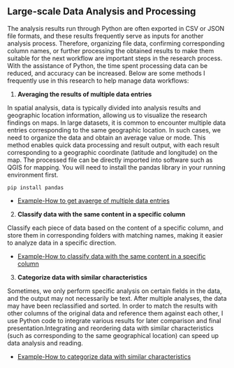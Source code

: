 ## Large-scale Data Analysis and Processing
The analysis results run through Python are often exported in CSV or JSON file formats, and these results frequently serve as inputs for another analysis process. Therefore, organizing file data, confirming corresponding column names, or further processing the obtained results to make them suitable for the next workflow are important steps in the research process. With the assistance of Python, the time spent processing data can be reduced, and accuracy can be increased. Below are some methods I frequently use in this research to help manage data workflows:
1. **Averaging the results of multiple data entries**

In spatial analysis, data is typically divided into analysis results and geographic location information, allowing us to visualize the research findings on maps. In large datasets, it is common to encounter multiple data entries corresponding to the same geographic location. In such cases, we need to organize the data and obtain an average value or mode. This method enables quick data processing and result output, with each result corresponding to a geographic coordinate (latitude and longitude) on the map. The processed file can be directly imported into software such as QGIS for mapping.
You will need to install the pandas library in your running environment first.
```
pip install pandas
 ```
- [Example-How to get avaerge of multiple data entries](/Data_Organization_and_Analysis_of_the_CSV_File/Average_For_Example.py)

2. **Classify data with the same content in a specific column**

Classify each piece of data based on the content of a specific column, and store them in corresponding folders with matching names, making it easier to analyze data in a specific direction.

- [Example-How to classify data with the same content in a specific column](/Data_Organization_and_Analysis_of_the_CSV_File/Match_the_Result.py)

3. **Categorize data with similar characteristics**

Sometimes, we only perform specific analysis on certain fields in the data, and the output may not necessarily be text. After multiple analyses, the data may have been reclassified and sorted. In order to match the results with other columns of the original data and reference them against each other, I use Python code to integrate various results for later comparison and final presentation.Integrating and reordering data with similar characteristics (such as corresponding to the same geographical location) can speed up data analysis and reading.

- [Example-How to categorize data with similar characteristics](/ata_Organization_and_Analysis_of_the_CSV_File/Categorize_Data.py)
